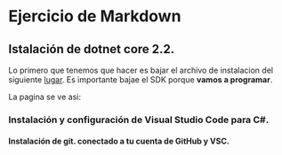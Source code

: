 
# Ejercicio de Markdown

## Istalación de dotnet core 2.2.
Lo primero que tenemos que hacer es bajar el archivo de instalacion del siguiente [lugar](https://dotnet.microsoft.com/download).
Es importante bajae el SDK porque **vamos a programar**.

La pagina se ve asi:

### Instalación y configuración de Visual Studio Code para C#.


#### Instalación de git. conectado a tu cuenta de GitHub y VSC.

